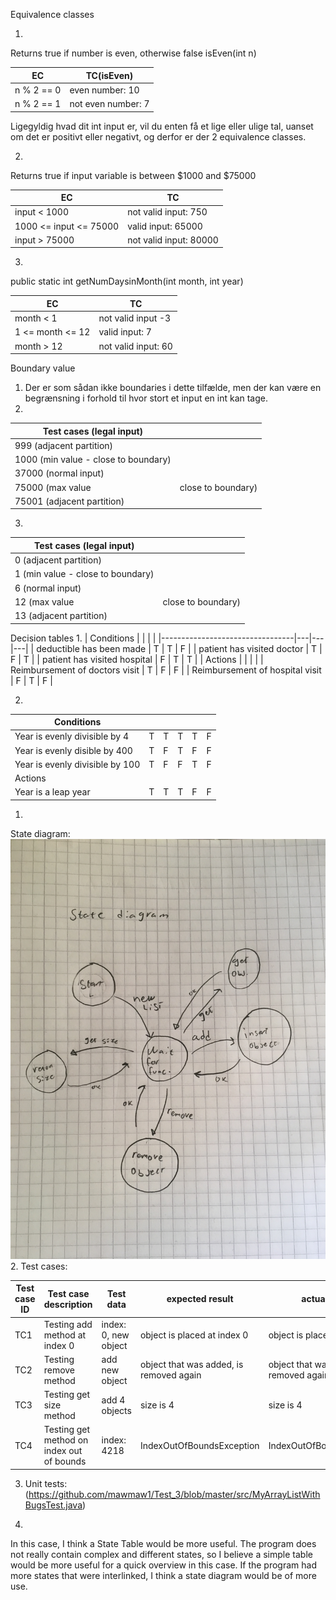 
Equivalence classes

1.

Returns true if number is even, otherwise false
isEven(int n)

| EC         | TC(isEven)         |
|------------|--------------------|
| n % 2 == 0 | even number: 10    |
| n % 2 == 1 | not even number: 7 |

Ligegyldig hvad dit int input er, vil du enten få et lige eller ulige tal, uanset om det er positivt eller negativt, og derfor er der 2 equivalence classes.

2.

Returns true if input variable is between $1000 and $75000

| EC                     | TC                     |
|------------------------|------------------------|
| input < 1000           | not valid input: 750   |
| 1000 <= input <= 75000 | valid input: 65000     |
| input > 75000          | not valid input: 80000 |

3.

public static int getNumDaysinMonth(int month, int year)

| EC               | TC                  |
|------------------|---------------------|
| month < 1        | not valid input -3  |
| 1 <= month <= 12 | valid input: 7      |
| month > 12       | not valid input: 60 |


Boundary value
1.	Der er som sådan ikke boundaries i dette tilfælde, men der kan være en begrænsning i forhold til hvor stort et input en int kan tage.
2.
| Test cases (legal input)             |                    |
|--------------------------------------|--------------------|
| 999 (adjacent partition)             |                    |
| 1000 (min value - close to boundary) |                    |
| 37000 (normal input)                 |                    |
| 75000 (max value                     | close to boundary) |
| 75001 (adjacent partition)           |                    |

3.

| Test cases (legal input)          |                    |
|-----------------------------------|--------------------|
| 0 (adjacent partition)            |                    |
| 1 (min value - close to boundary) |                    |
| 6 (normal input)                  |                    |
| 12 (max value                     | close to boundary) |
| 13 (adjacent partition)           |                    |

Decision tables
1.
| Conditions                      |   |   |   |
|---------------------------------|---|---|---|
| deductible has been made        | T | T | F |
| patient has visited doctor      | T | F | T |
| patient has visited hospital    | F | T | T |
| Actions                         |   |   |   |
| Reimbursement of doctors visit  | T | F | F |
| Reimbursement of hospital visit | F | T | F |

2.

| Conditions                      |   |   |   |   |   |
|---------------------------------|---|---|---|---|---|
| Year is evenly divisible by 4   | T | T | T | T | F |
| Year is evenly disible by 400   | T | F | T | F | F |
| Year is evenly divisible by 100 | T | F | F | T | F |
| Actions                         |   |   |   |   |   |
| Year is a leap year             | T | T | T | F | F |

1.
State diagram:
![alt text](https://github.com/mawmaw1/Test_3/blob/master/img/IMG_2008.JPG)
2.
Test cases:

| Test case ID | Test case description                     | Test data            | expected result                         | actual result                           | status  |
|--------------|-------------------------------------------|----------------------|-----------------------------------------|-----------------------------------------|---------|
| TC1          | Testing add method at index 0             | index: 0, new object | object is placed at index 0             | object is placed at index 0             | success |
| TC2          | Testing remove method                     | add new object       | object that was added, is removed again | object that was added, is removed again | success |
| TC3          | Testing get size method                   | add 4 objects        | size is 4                               | size is 4                               | success |
| TC4          | Testing get method on index out of bounds | index: 4218          | IndexOutOfBoundsException               | IndexOutOfBoundsException               | success |

3. Unit tests: (https://github.com/mawmaw1/Test_3/blob/master/src/MyArrayListWithBugsTest.java)

5. 	
In this case, I think a State Table would be more useful. The program does not really contain complex and different states, so I believe a simple table would be more useful for a quick overview in this case.
If the program had more states that were interlinked, I think a state diagram would be of more use.
